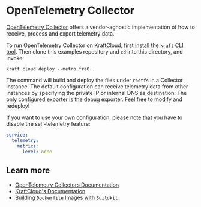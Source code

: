 # OpenTelemetry Collector

[OpenTelemetry Collector](https://opentelemetry.io/docs/collector/) offers a vendor-agnostic implementation of how to receive, process and export telemetry data.

To run OpenTelemetry Collector on KraftCloud, first [install the `kraft` CLI tool](https://unikraft.org/docs/cli).
Then clone this examples repository and `cd` into this directory, and invoke:

```console
kraft cloud deploy --metro fra0 .
```

The command will build and deploy the files under `rootfs` in a Collector instance.
The default configuration can receive telemetry data from other instances by specifying the private IP or internal DNS as destination.
The only configured exporter is the debug exporter. Feel free to modify and redeploy!

If you want to use your own configuration, please note that you have to disable the self-telemetry feature:

```yaml
service:
  telemetry:
    metrics:
      level: none
```

## Learn more

- [OpenTelemetry Collectors Documentation](https://opentelemetry.io/docs/collector/)
- [KraftCloud's Documentation](https://docs.kraft.cloud)
- [Building `Dockerfile` Images with `Buildkit`](https://unikraft.org/guides/building-dockerfile-images-with-buildkit)
